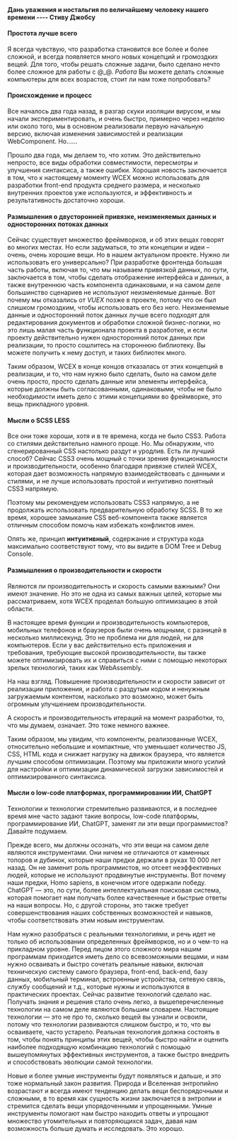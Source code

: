 <!--DESC: {icon:{name:"lightbulb_circle",pkg:"mdi",type:"filled"},id:4} -->
<p align=center><svg width=8em src="@/@wcex/doc/assets/jobs.svg" ></svg></p>

#### Дань уважения и ностальгия по величайшему человеку нашего времени ---- **Стиву Джобсу**

#### Простота лучше всего

Я всегда чувствую, что разработка становится все более и более сложной, и всегда появляется много новых концепций и громоздких вещей. Для того, чтобы решать сложные задачи, было сделано нечто более сложное для работы с @\_@.
_Работа_ Вы можете делать сложные компьютеры для всех возрастов, стоит ли нам тоже попробовать?

#### Происхождение и процесс

Все началось два года назад, в разгар скуки изоляции вирусом, и мы начали экспериментировать, и очень быстро, примерно через неделю или около того, мы в основном реализовали первую начальную версию, включая изменения зависимостей и реализации WebComponent. Но......

Прошло два года, мы делаем то, что хотим. Это действительно непросто, все виды обработки совместимости, пересмотры и улучшения синтаксиса, а также ошибки. Хорошая новость заключается в том, что к настоящему моменту WCEX можно использовать для разработки front-end продукта среднего размера, и несколько внутренних проектов уже используются, и эффективность и результативность достаточно хороши.

#### Размышления о двусторонней привязке, неизменяемых данных и односторонних потоках данных

Сейчас существует множество фреймворков, и об этих вещах говорят во многих местах. Но если задуматься, то эти концепции и идеи – очень, очень хорошие вещи. Но в нашем актуальном проекте. Нужно ли использовать его универсально?
При разработке фронтенда большая часть работы, включая то, что мы называем привязкой данных, по сути, заключается в том, чтобы сделать отображение интерфейса и данных, а также внутреннюю часть компонента одинаковыми, и на самом деле большинство сценариев не используют неизменяемые данные.
Вот почему мы отказались от _VUEX_ позже в проекте, потому что он был слишком громоздким, чтобы использовать его без него. Неизменяемые данные и односторонний поток данных лучше всего подходят для редактирования документов и обработки сложной бизнес-логики, но это лишь малая часть функционала проекта в разработке, и если проекту действительно нужен односторонний поток данных при реализации, то просто сошлитесь на стороннюю библиотеку. Вы можете получить к нему доступ, и таких библиотек много.

Таким образом, WCEX в конце концов отказалась от этих концепций в реализации, и то, что нам нужно было сделать, было на самом деле очень просто, просто сделать данные или элементы интерфейса, которые должны быть согласованными, одинаковыми, чтобы не было необходимости иметь дело с этими концепциями во фреймворке, это вещь прикладного уровня.

#### Мысли о SCSS LESS

Все они тоже хороши, хотя и в те времена, когда не было CSS3. Работа со стилями действительно намного проще.
Но. Мы обнаружим, что сгенерированный CSS настолько раздут и уродлив. Есть ли лучший способ?
Сейчас CSS3 очень мощный с точки зрения функциональности и производительности, особенно благодаря привязке стилей WCEX, которая дает возможность напрямую взаимодействовать с данными и стилями, и не лучше использовать простой и интуитивно понятный CSS3 напрямую.

Поэтому мы рекомендуем использовать CSS3 напрямую, а не продолжать использовать предварительную обработку SCSS. В то же время, хорошее замыкание CSS веб-компонента также является отличным способом помочь нам избежать конфликтов имен.

Опять же, принцип **интуитивный**, содержание и структура кода максимально соответствуют тому, что вы видите в DOM Tree и Debug Console.

#### Размышления о производительности и скорости

Являются ли производительность и скорость самыми важными? Они имеют значение. Но это не одна из самых важных целей, которые мы рассматриваем, хотя WCEX проделал большую оптимизацию в этой области.

В настоящее время функции и производительность компьютеров, мобильных телефонов и браузеров были очень мощными, с разницей в несколько миллисекунд. Это не проблема ни для людей, ни для компьютеров. Если у вас действительно есть приложения и требования, требующие высокой производительности, вы также можете оптимизировать их и справиться с ними с помощью некоторых зрелых технологий, таких как WebAssembly.

На наш взгляд. Повышение производительности и скорости зависит от реализации приложения, и работа с раздутым кодом и ненужным загружаемым контентом, насколько это возможно, может быть огромным улучшением производительности.

А скорость и производительность итераций на момент разработки, то, что мы думаем, означает. Это тоже немного важнее.

Таким образом, мы увидим, что компоненты, реализованные WCEX, относительно небольшие и компактные, что уменьшает количество JS, CSS, HTML кода и снижает нагрузку на движок браузера, что является лучшим способом оптимизации. Поэтому мы приложили много усилий для настройки и оптимизации динамической загрузки зависимостей и оптимизированного синтаксиса.

#### Мысли о low-code платформах, программировании ИИ, ChatGPT

Технологии и технологии стремительно развиваются, и в последнее время мне часто задают такие вопросы, low-code платформы, программирование ИИ, ChatGPT, заменят ли эти вещи программистов? Давайте подумаем.

Прежде всего, мы должны осознать, что эти вещи на самом деле являются инструментами. Они ничем не отличаются от каменных топоров и дубинок, которые наши предки держали в руках 10 000 лет назад. Он не заменит роль программистов, но отсеет неэффективных людей, которые не используют продвинутые инструменты. Вот почему наши предки, Homo sapiens, в конечном итоге одержали победу. ChatGPT — это, по сути, более интеллектуальная поисковая система, которая помогает нам получать более качественные и быстрые ответы на наши вопросы. Но, с другой стороны, это также требует совершенствования наших собственных возможностей и навыков, чтобы соответствовать этим новым инструментам.

Нам нужно разобраться с реальными технологиями, и речь идет не только об использовании определенных фреймворков, но и о чем-то на прикладном уровне. Перед лицом этого сложного мира нашим программам приходится иметь дело со всевозможными вещами, и нам нужно осваивать и быстро сочетать реальные навыки, включая техническую систему самого браузера, front-end, back-end, базу данных, мобильный терминал, встроенные устройства, сетевую связь, службу сообщений и т.д., которые нужны и используются в практических проектах. Сейчас развитие технологий сделало нас. Получать знания и решения стало очень легко, а вышеперечисленные технологии на самом деле являются большим словарем. Настоящие технологии — это не про то, сколько вещей вы узнали и освоили, потому что технологии развиваются слишком быстро, и то, что вы осваиваете, часто устарело. Реальная технология должна состоять в том, чтобы понять принципы этих вещей, чтобы быстро найти и оценить наиболее подходящую комбинацию технологий с помощью вышеупомянутых эффективных инструментов, а также быстро внедрить и способствовать эволюции самой технологии.

Новые и более умные инструменты будут появляться и дальше, и это тоже нормальный закон развития. Природа и Вселенная энтропийно возрастают и всегда имеют тенденцию делать вещи беспорядочными и сложными, в то время как сущность жизни заключается в энтропии и стремится сделать вещи упорядоченными и упрощенными. Умные инструменты помогают нам быстро находить ответы и упрощают множество утомительных и повторяющихся задач, давая нам возможность больше думать и исследовать. Это хорошо.
